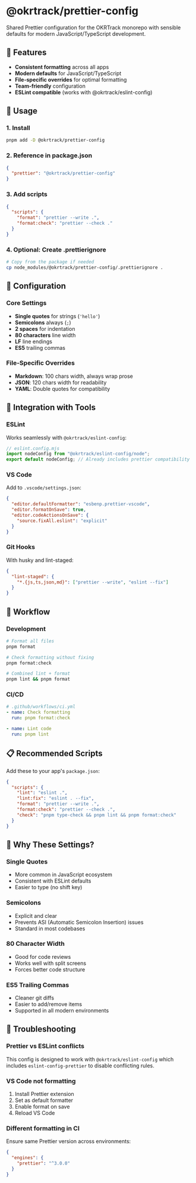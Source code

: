 # @okrtrack/prettier-config

Shared Prettier configuration for the OKRTrack monorepo with sensible defaults for modern JavaScript/TypeScript development.

## 🚀 Features

- **Consistent formatting** across all apps
- **Modern defaults** for JavaScript/TypeScript
- **File-specific overrides** for optimal formatting
- **Team-friendly** configuration
- **ESLint compatible** (works with @okrtrack/eslint-config)

## 🎯 Usage

### 1. Install

```bash
pnpm add -D @okrtrack/prettier-config
```

### 2. Reference in package.json

```json
{
  "prettier": "@okrtrack/prettier-config"
}
```

### 3. Add scripts

```json
{
  "scripts": {
    "format": "prettier --write .",
    "format:check": "prettier --check ."
  }
}
```

### 4. Optional: Create .prettierignore

```bash
# Copy from the package if needed
cp node_modules/@okrtrack/prettier-config/.prettierignore .
```

## 🔧 Configuration

### Core Settings

- **Single quotes** for strings (`'hello'`)
- **Semicolons** always (`;`)
- **2 spaces** for indentation
- **80 characters** line width
- **LF** line endings
- **ES5** trailing commas

### File-Specific Overrides

- **Markdown**: 100 chars width, always wrap prose
- **JSON**: 120 chars width for readability
- **YAML**: Double quotes for compatibility

## 🎨 Integration with Tools

### ESLint

Works seamlessly with `@okrtrack/eslint-config`:

```js
// eslint.config.mjs
import nodeConfig from "@okrtrack/eslint-config/node";
export default nodeConfig; // Already includes prettier compatibility
```

### VS Code

Add to `.vscode/settings.json`:

```json
{
  "editor.defaultFormatter": "esbenp.prettier-vscode",
  "editor.formatOnSave": true,
  "editor.codeActionsOnSave": {
    "source.fixAll.eslint": "explicit"
  }
}
```

### Git Hooks

With husky and lint-staged:

```json
{
  "lint-staged": {
    "*.{js,ts,json,md}": ["prettier --write", "eslint --fix"]
  }
}
```

## 🔄 Workflow

### Development

```bash
# Format all files
pnpm format

# Check formatting without fixing
pnpm format:check

# Combined lint + format
pnpm lint && pnpm format
```

### CI/CD

```yaml
# .github/workflows/ci.yml
- name: Check formatting
  run: pnpm format:check

- name: Lint code
  run: pnpm lint
```

## 📋 Recommended Scripts

Add these to your app's `package.json`:

```json
{
  "scripts": {
    "lint": "eslint .",
    "lint:fix": "eslint . --fix",
    "format": "prettier --write .",
    "format:check": "prettier --check .",
    "check": "pnpm type-check && pnpm lint && pnpm format:check"
  }
}
```

## 🎯 Why These Settings?

### Single Quotes

- More common in JavaScript ecosystem
- Consistent with ESLint defaults
- Easier to type (no shift key)

### Semicolons

- Explicit and clear
- Prevents ASI (Automatic Semicolon Insertion) issues
- Standard in most codebases

### 80 Character Width

- Good for code reviews
- Works well with split screens
- Forces better code structure

### ES5 Trailing Commas

- Cleaner git diffs
- Easier to add/remove items
- Supported in all modern environments

## 🚨 Troubleshooting

### Prettier vs ESLint conflicts

This config is designed to work with `@okrtrack/eslint-config` which includes `eslint-config-prettier` to disable conflicting rules.

### VS Code not formatting

1. Install Prettier extension
2. Set as default formatter
3. Enable format on save
4. Reload VS Code

### Different formatting in CI

Ensure same Prettier version across environments:

```json
{
  "engines": {
    "prettier": "^3.0.0"
  }
}
```

